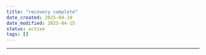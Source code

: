 ```yaml
---
title: "recovery complete"
date_created: 2025-04-10
date_modified: 2025-04-15
status: active
tags: []
---
```


---


